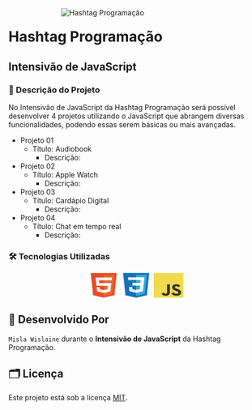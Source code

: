 <img src="https://d1muf25xaso8hp.cloudfront.net/https%3A%2F%2Fa6d41686876ceccfc436dd310b9e49aa.cdn.bubble.io%2Ff1658516625802x148010885188176500%2Flogo%2520hash%2520oficial%2520-%2520letra%2520azul.png?w=&h=&auto=compress&dpr=1&fit=max" alt="Hashtag Programação" min-width="400px" max-width="400px" width="400px" align="right">

# Hashtag Programação

## Intensivão de JavaScript

### 📄 Descrição do Projeto

<div align="left">

<p>No Intensivão de JavaScript da Hashtag Programação será possível desenvolver 4 projetos utilizando o JavaScript que abrangem diversas funcionalidades, podendo essas serem básicas ou mais avançadas.</p>

- Projeto 01
    - Título: Audiobook
        - Descrição:
- Projeto 02
    - Título: Apple Watch
        - Descrição:
- Projeto 03
    - Título: Cardápio Digital
        - Descrição:
- Projeto 04 
    - Título: Chat em tempo real
        - Descrição:

</div>

### 🛠 Tecnologias Utilizadas

<div align="center">
  <img align="center" alt="Misla-HTML" height="50" width="60" src="https://raw.githubusercontent.com/devicons/devicon/master/icons/html5/html5-original.svg">
 <img align="center" alt="Misla-CSS" height="50" width="60" src="https://raw.githubusercontent.com/devicons/devicon/master/icons/css3/css3-original.svg">
 <img align="center" alt="Misla-JavaScript" height="50" width="60" src="https://raw.githubusercontent.com/devicons/devicon/master/icons/javascript/javascript-original.svg">
</div>

## 🚧 Desenvolvido Por 
`Misla Wislaine` durante o <strong>Intensivão de JavaScript</strong> da Hashtag Programação.

## 🗂️ Licença

Este projeto está sob a licença [MIT](LICENSE).